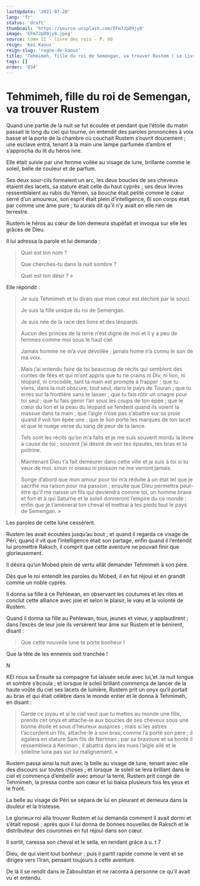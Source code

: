 ```yaml
---
lastUpdate: '2021-07-28'
lang: 'fr'
status: 'draft'
thumbnail: 'https://source.unsplash.com/EFm7JpD9jy8'
image: 'EFm7JpD9jy8.jpeg'
source: tome II - livre des rois - P. 60
reign: 'Keï Kaous'
reign-slug: 'regne-de-kaous'
title: 'Tehmimeh, fille du roi de Semengan, va trouver Rustem | Le Livre des Rois | Shâhnâmeh'
tags: []
order: '034'
---
```


<!-- LTeX: language=fr -->

# Tehmimeh, fille du roi de Semengan, va trouver Rustem

Quand une partie de la nuit se fut écoulée et pendant que l’étoile du matin passait le long du ciel qui tourne, on entendit des paroles prononcées à voix basse et la porte de la chambre où couchait Rustem s’ouvrit doucement ; une esclave entra, tenant à la main une lampe parfumée d’ambre et s’approcha du lit du héros ivre.

Elle était suivie par une femme voilée au visage de lune, brillante comme le soleil, belle de couleur et de parfum.

Ses deux sour-cils formaient un arc, les deux boucles de ses cheveux étaient des lacets, sa stature était celle du haut cyprès ; ses deux lèvres ressemblaient au rubis du Yémen, sa bouche était petite comme le cœur serré d’un amoureux, son esprit était plein d’intelligence, 6l son corps était par comme une âme pure ; tu aurais dit qu’il n’y avait en elle rien de terrestre.

Rustem le héros au cœur de lion demeura stupéfait et invoqua sur elle les grâces de Dieu.

Il lui adressa la parole et lui demanda :

> Quel est ton nom ?
>
> Que cherches-tu dans la nuit sombre ?
>
> Quel est ton désir ? »

Elle répondit :

> Je suis Tehmimeh et tu dirais que mon cœur est déchiré par le souci.
>
> Je suis la fille unique du roi de Semengan.
>
> Je suis née de la race des lions et des léopards.
>
> Aucun des princes de la terre n’est digne de moi et il y a peu de femmes comme moi sous le haut ciel.
>
> Jamais homme ne m’a vue dévoilée ; jamais home n’a connu le son de ma voix.
>
> Mais j’ai entendu faire de toi beaucoup de récits qui semblent des contes de fées et qui m’ont appris que tu ne crains ni Div, ni lion, ni léopard, ni crocodile, tant ta main est prompte à frapper ; que tu viens, dans la nuit obscure, tout seul, dans le pays de Touran ; que tu erres sur la frontière sans te lasser ; que tu fais rôtir un onagre pour toi seul ; que tu fais gémir l’air sous les coups de ton épée ; que le cœur du lion et la peau du léopard se fendent quand ils voient la massue dans ta main ; que l’aigle n’ose pas s’abattre sur sa proie quand il voit ton épée une ; que le lion porte les marques de ton lacet et que le nuage verse du sang de peur de ta lance.
>
> Tels sont les récits qu’on m’a faits et je me suis souvent mordu la lèvre à cause de toi ; souvent j’ai désiré de voir tes épaules, tes bras et ta poitrine.
>
> Maintenant Dieu t’a fait demeurer dans cette ville et je suis à toi si tu veux de moi. sinon ni oiseau ni poisson ne me verront jamais.
>
> Songe d’abord que mon amour pour toi m’a réduite à un état tel que je sacrifie ma raison pour ma passion ; ensuite que Dieu permettra peut-être qu’il me naisse un fils qui deviendra comme toi, un homme brave et fort et à qui Saturne et le soleil donneront l’empire du ce monde ; enfin que je t’amènerai ton cheval et mettrai à tes pieds tout le pays de Semengan. »

Les paroles de cette lune cessèrent.

Rustem les avait écoutées jusqu’au bout ; et quand il regarda ce visage de Péri, quand il vit que l’intelligence était son partage, enfin quand il l’entendit lui promettre Raksch, il comprit que cette aventure ne pouvait finir que glorieusement.

Il désira qu’un Mobed plein de vertu allât demander Tehmimeh à son père.

Dès que le roi entendit les paroles du Mobed, il en fut réjoui et en grandit comme un noble cyprès.

Il donna sa fille à ce Pehlewan, en observant les coutumes et les rites et conclut cette alliance avec joie et selon le plaisir, le vœu et la volonté de Rustem.

Quand il donna sa fille au Pehlewan, tous, jeunes et vieux, y applaudirent ; dans l’excès de leur joie ils versèrent leur âme sur Rustem et le bénirent, disant :

> Que cette nouvelle lune te porte bonheur !

Que la tête de les ennemis soit tranchée !

N

KEI nous sa Ensuite sa compagne fut laissée seule avec lui,’et
.la nuit longue et sombre s’écoula ; et lorsque le soleil brillant commença de lancer de la haute voûte du ciel ses lacets de lumière, Rustem prit un onyx qu’il portait au bras et qui était célèbre dans le monde entier et le donna à Tehmimeh, en disant :

> Garde ce joyau et si le ciel veut que tu mettes au monde une fille, prends cet onyx et attache-le aux boucles de ses cheveux sous une bonne étoile et sous d’heureux auspices ; mais si les astres t’accordent un fils, attache-le à son bras, comme l’a porté son père ; il égalera en stature Sam fils de Neriman ; par sa bravoure et sa bonté il ressemblera à Keriman ; il abattra dans les nues l’aigle ailé et le soleilne luira pas sur lui malignement. »

Rustem passa ainsi la nuit avec la belle au visage de lune, tenant avec elle des discours sur toutes choses ; et lorsque
.le soleil se leva brillant dans le ciel et commença d’embellir avec amour la terre, Rustem prit congé de Tehmimeh, la pressa contre son cœur et lui baisa plusieurs fois les yeux et le front.

La belle au visage de Péri se sépara de lui en pleurant et demeura dans la douleur et la tristesse.

Le glorieux roi alla trouver Rustem et lui demanda comment il avait dormi et s’était reposé ; après quoi il lui donna de bonnes nouvelles de Raksch et le distributeur des couronnes en fut réjoui dans son cœur.

Il sortit, caressa son cheval et le sella, en rendant grâce à u. t 7

Dieu, de qui vient tout bonheur ; puis il partit rapide comme le vent et se dirigea vers l’Iran, pensant toujours à cette aventure.

De là il se rendit dans le Zaboulistan et ne raconta à personne ce qu’il avait vu et entendu.
